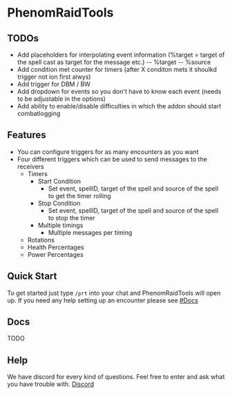 # PhenomRaidTools

## TODOs
- Add placeholders for interpolating event information (%target = target of the spell cast as target for the message etc.)
-- %target
-- %source
- Add condition met counter for timers (after X conditon mets it shoulkd trigger not ion first alwys)
- Add trigger for DBM / BW
- Add dropdown for events so you don't have to know each event (needs to be adjustable in the options)
- Add ability to enable/disable difficulties in which the addon should start combatlogging

## Features
- You can configure triggers for as many encounters as you want
- Four different triggers which can be used to send messages to the receivers
  - Timers
    - Start Condition
      - Set event, spellID, target of the spell and source of the spell to get the timer rolling
    - Stop Condition
      - Set event, spellID, target of the spell and source of the spell to stop the timer
    - Multiple timings
      - Multiple messages per timing
  - Rotations
  - Health Percentages
  - Power Percentages

## Quick Start
To get started just type `/prt` into your chat and PhenomRaidTools will open up. If you need any help setting up an encounter please see [#Docs](https://github.com/PhenomDevel/PhenomRaidTools#docs)

## Docs
TODO

## Help
We have discord for every kind of questions. Feel free to enter and ask what you have trouble with. [Discord](https://discord.gg/j5yGbK)